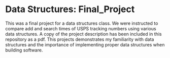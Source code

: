 # Data Structures: Final_Project

This was a final project for a data structures class. We were instructed to compare add and search times of USPS tracking numbers using various data structures. A copy of the project description has been included in this repository as a pdf. This projects demonstrates my familiarity with data structures and the importance of implementing proper data structures when building software.  
